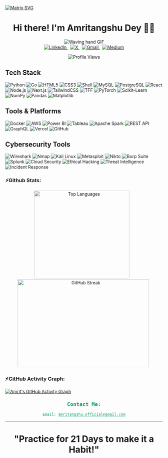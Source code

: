   [![Matrix SVG](https://raw.githubusercontent.com/rodrigograca31/rodrigograca31/master/matrix.svg)](https://www.youtube.com/watch?v=SDkAGkd4NLc) 
<p>
  <h1 align="center"><b>Hi there! I'm Amritangshu Dey 👋🏽</b></h1>
</p>

<p align="center">
  <img src="https://user-images.githubusercontent.com/74038190/229223156-0cbdaba9-3128-4d8e-8719-b6b4cf741b67.gif" alt="Waving hand GIF" />
  <br>

  <!-- LinkedIn -->
  <a href="https://www.linkedin.com/in/amritangshu-d-400940251/">
   <img src="https://img.shields.io/badge/LinkedIn-03A062?style=for-the-badge&logo=linkedin&logoColor=black" alt="LinkedIn" />
</a>
  </a>&nbsp;

  <!-- X (Twitter) -->
  <a href="https://x.com/amritangshX2801">
    <img src="https://img.shields.io/badge/X-000000?style=for-the-badge&logo=x&logoColor=03A062" alt="X" />
  </a>&nbsp;

  <!-- Gmail -->
  <a href="mailto:amritangshu2025.work@gmail.com">
    <img src="https://img.shields.io/badge/Gmail-000000?style=for-the-badge&logo=gmail&logoColor=03A062" alt="Gmail" />
  </a>&nbsp;

  <!-- Medium -->
  <a href="https://medium.com/@amritangshu.official">
    <img src="https://img.shields.io/badge/Medium-03A062?style=for-the-badge&logo=medium&logoColor=000000" alt="Medium" />
  </a>
</p>

<!-- Profile Views -->
<p align="center">
  <img src="https://komarev.com/ghpvc/?username=amritofficial88&style=for-the-badge&color=03A062&label=Profile+Views" alt="Profile Views"/>
</p>


## Tech Stack

![Python](https://img.shields.io/badge/Python-000000?style=for-the-badge&logo=python&logoColor=03A062&color=03A062)
![Go](https://img.shields.io/badge/Go-000000?style=for-the-badge&logo=go&logoColor=03A062&color=03A062)
![HTML5](https://img.shields.io/badge/HTML5-000000?style=for-the-badge&logo=html5&logoColor=03A062&color=03A062)
![CSS3](https://img.shields.io/badge/CSS3-000000?style=for-the-badge&logo=css3&logoColor=03A062&color=03A062)
![Shell](https://img.shields.io/badge/Shell-000000?style=for-the-badge&logo=gnu-bash&logoColor=03A062&color=03A062)
![MySQL](https://img.shields.io/badge/MySQL-000000?style=for-the-badge&logo=mysql&logoColor=03A062&color=03A062)
![PostgreSQL](https://img.shields.io/badge/PostgreSQL-000000?style=for-the-badge&logo=postgresql&logoColor=03A062&color=03A062)
![React](https://img.shields.io/badge/React-000000?style=for-the-badge&logo=react&logoColor=03A062&color=03A062)
![Node.js](https://img.shields.io/badge/Node.js-000000?style=for-the-badge&logo=node.js&logoColor=03A062&color=03A062)
![Next.js](https://img.shields.io/badge/Next.js-000000?style=for-the-badge&logo=next.js&logoColor=03A062&color=03A062)
![TailwindCSS](https://img.shields.io/badge/TailwindCSS-000000?style=for-the-badge&logo=tailwind-css&logoColor=03A062&color=03A062)
![TFF](https://img.shields.io/badge/TensorFlow_Federated-000000?style=for-the-badge&logo=tensorflow&logoColor=03A062&color=03A062)
![PyTorch](https://img.shields.io/badge/PyTorch-000000?style=for-the-badge&logo=pytorch&logoColor=03A062&color=03A062)
![Scikit-Learn](https://img.shields.io/badge/Scikit--Learn-000000?style=for-the-badge&logo=scikit-learn&logoColor=03A062&color=03A062)
![NumPy](https://img.shields.io/badge/NumPy-000000?style=for-the-badge&logo=numpy&logoColor=03A062&color=03A062)
![Pandas](https://img.shields.io/badge/Pandas-000000?style=for-the-badge&logo=pandas&logoColor=03A062&color=03A062)
![Matplotlib](https://img.shields.io/badge/Matplotlib-000000?style=for-the-badge&logo=python&logoColor=03A062&color=03A062)

## Tools & Platforms

![Docker](https://img.shields.io/badge/Docker-000000?style=for-the-badge&logo=docker&logoColor=03A062&color=03A062)
![AWS](https://img.shields.io/badge/AWS-000000?style=for-the-badge&logo=amazon-aws&logoColor=03A062&color=03A062)
![Power BI](https://img.shields.io/badge/Power%20BI-000000?style=for-the-badge&logo=powerbi&logoColor=03A062&color=03A062)
![Tableau](https://img.shields.io/badge/Tableau-000000?style=for-the-badge&logo=tableau&logoColor=03A062&color=03A062)
![Apache Spark](https://img.shields.io/badge/Apache_Spark-000000?style=for-the-badge&logo=apachespark&logoColor=03A062&color=03A062)
![REST API](https://img.shields.io/badge/REST_API-000000?style=for-the-badge&logo=fastapi&logoColor=03A062&color=03A062)
![GraphQL](https://img.shields.io/badge/GraphQL-000000?style=for-the-badge&logo=graphql&logoColor=03A062&color=03A062)
![Vercel](https://img.shields.io/badge/Vercel-000000?style=for-the-badge&logo=vercel&logoColor=03A062&color=03A062)
![GitHub](https://img.shields.io/badge/GitHub-000000?style=for-the-badge&logo=github&logoColor=03A062&color=03A062)

## Cybersecurity Tools

![Wireshark](https://img.shields.io/badge/Wireshark-000000?style=for-the-badge&logo=wireshark&logoColor=03A062&color=03A062)
![Nmap](https://img.shields.io/badge/Nmap-000000?style=for-the-badge&logo=nmap&logoColor=03A062&color=03A062)
![Kali Linux](https://img.shields.io/badge/Kali_Linux-000000?style=for-the-badge&logo=kalilinux&logoColor=03A062&color=03A062)
![Metasploit](https://img.shields.io/badge/Metasploit-000000?style=for-the-badge&logo=metasploit&logoColor=03A062&color=03A062)
![Nikto](https://img.shields.io/badge/Nikto-000000?style=for-the-badge&logo=web&logoColor=03A062&color=03A062)
![Burp Suite](https://img.shields.io/badge/Burp_Suite-000000?style=for-the-badge&logo=burpsuite&logoColor=03A062&color=03A062)
![Splunk](https://img.shields.io/badge/Splunk-000000?style=for-the-badge&logo=splunk&logoColor=03A062&color=03A062)
![Cloud Security](https://img.shields.io/badge/Cloud_Security-000000?style=for-the-badge&logo=amazonaws&logoColor=03A062&color=03A062)
![Ethical Hacking](https://img.shields.io/badge/Ethical_Hacking-000000?style=for-the-badge&logo=hackthebox&logoColor=03A062&color=03A062)
![Threat Intelligence](https://img.shields.io/badge/Threat_Intel-000000?style=for-the-badge&logo=databricks&logoColor=03A062&color=03A062)
![Incident Response](https://img.shields.io/badge/Incident_Response-000000?style=for-the-badge&logo=jira&logoColor=03A062&color=03A062)


### ⚡Github Stats:
<div align="center"> 
  <img src="https://github-readme-stats.vercel.app/api/top-langs/?username=amritofficial88&layout=compact&hide_border=true&bg_color=000000&title_color=03A062&text_color=03A062" alt="Top Languages" width="305" height="280"/>       
  <img src="https://github-readme-streak-stats.herokuapp.com/?user=amritofficial88&hide_border=true&background=000000&ring=03A062&fire=03A062&currStreakLabel=03A062&sideLabels=03A062&currStreakNum=03A062&dates=03A062&sideNums=03A062&border=03A062" alt="GitHub Streak" width="420" height="280"/> 
</div>


### ⚡GitHub Activity Graph:

[![Amrit's GitHub Activity Graph](https://github-readme-activity-graph.vercel.app/graph?username=amritofficial88&theme=github-compact)](https://github.com/amritofficial88)

<h3 align="center" style="color:#03A062; font-family:monospace;">Contact Me:</h3>

<div align="center">
  <p><code style="color:#03A062; font-family:monospace;">Email: <a href="mailto:amritangshu.official@gmail.com" style="color:#03A062;">amritangshu.official@gmail.com</a></code></p>
</div>

---
<p>
  <h1 align="center"><b>"Practice for 21 Days to make it a Habit!"</b></h1>
</p>
  









